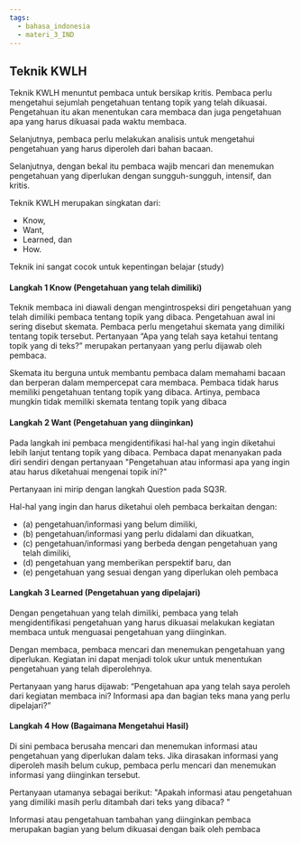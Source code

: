 ```yaml
---
tags:
  - bahasa_indonesia
  - materi_3_IND
---
```

## Teknik KWLH

Teknik KWLH menuntut pembaca untuk bersikap kritis. Pembaca perlu mengetahui sejumlah pengetahuan tentang topik yang telah dikuasai. Pengetahuan itu akan menentukan cara membaca dan juga pengetahuan apa yang harus dikuasai pada waktu membaca. 

Selanjutnya, pembaca perlu melakukan analisis untuk mengetahui pengetahuan yang harus diperoleh dari bahan bacaan. 

Selanjutnya, dengan bekal itu pembaca wajib mencari dan menemukan pengetahuan yang diperlukan dengan sungguh-sungguh, intensif, dan kritis.

Teknik KWLH merupakan singkatan dari: 

- Know, 
- Want, 
- Learned, dan 
- How. 

Teknik ini sangat cocok untuk kepentingan belajar (study)

#### Langkah 1 Know (Pengetahuan yang telah dimiliki)

Teknik membaca ini diawali dengan mengintrospeksi diri pengetahuan yang telah dimiliki pembaca tentang topik yang dibaca. Pengetahuan awal ini sering disebut skemata. Pembaca perlu mengetahui skemata yang dimiliki tentang topik tersebut. Pertanyaan “Apa yang telah saya ketahui tentang topik yang di teks?” merupakan pertanyaan yang perlu dijawab oleh pembaca.

Skemata itu berguna untuk membantu pembaca dalam memahami bacaan dan berperan dalam mempercepat cara membaca. Pembaca tidak harus memiliki pengetahuan tentang topik yang dibaca. Artinya, pembaca mungkin tidak memiliki skemata tentang topik yang dibaca


#### Langkah 2 Want (Pengetahuan yang diinginkan)

Pada langkah ini pembaca mengidentifikasi hal-hal yang ingin diketahui lebih lanjut tentang topik yang dibaca. Pembaca dapat menanyakan pada diri sendiri dengan pertanyaan "Pengetahuan atau informasi apa yang ingin atau harus diketahuai mengenai topik ini?"

Pertanyaan ini mirip dengan langkah Question pada SQ3R.

Hal-hal yang ingin dan harus diketahui oleh pembaca berkaitan dengan: 

- (a) pengetahuan/informasi yang belum dimiliki, 
- (b) pengetahuan/informasi yang perlu didalami dan dikuatkan, 
- (c) pengetahuan/informasi yang berbeda dengan pengetahuan yang telah dimiliki, 
- (d) pengetahuan yang memberikan perspektif baru, dan 
- (e) pengetahuan yang sesuai dengan yang diperlukan oleh pembaca


#### Langkah 3 Learned (Pengetahuan yang dipelajari)

Dengan pengetahuan yang telah dimiliki, pembaca yang telah mengidentifikasi pengetahuan yang harus dikuasai melakukan kegiatan membaca untuk menguasai pengetahuan yang diinginkan. 

Dengan membaca, pembaca mencari dan menemukan pengetahuan yang diperlukan. Kegiatan ini dapat menjadi tolok ukur untuk menentukan pengetahuan yang telah diperolehnya. 

Pertanyaan yang harus dijawab: 
“Pengetahuan apa yang telah saya peroleh dari kegiatan membaca ini? Informasi apa dan bagian teks mana yang perlu dipelajari?”


#### Langkah 4 How (Bagaimana Mengetahui Hasil)

Di sini pembaca berusaha mencari dan menemukan informasi atau pengetahuan yang diperlukan dalam teks. Jika dirasakan informasi yang diperoleh masih belum cukup, pembaca perlu mencari dan menemukan informasi yang diinginkan tersebut. 

Pertanyaan utamanya sebagai berikut:
"Apakah informasi atau pengetahuan yang dimiliki masih perlu ditambah dari teks yang dibaca? "

Informasi atau pengetahuan tambahan yang diinginkan pembaca merupakan bagian yang belum dikuasai dengan baik oleh pembaca